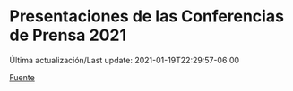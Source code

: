 # Presentaciones de las Conferencias de Prensa 2021

Última actualización/Last update: 2021-01-19T22:29:57-06:00

 [Fuente](https://www.gob.mx/salud/documentos/presentaciones-de-las-conferencias-de-prensa-2021)

